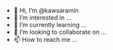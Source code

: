 - 👋 Hi, I’m @kawsaramin
- 👀 I’m interested in ...
- 🌱 I’m currently learning ...
- 💞️ I’m looking to collaborate on ...
- 📫 How to reach me ...

<!---
kawsaramin/kawsaramin is a ✨ special ✨ repository because its `README.md` (this file) appears on your GitHub profile.
You can click the Preview link to take a look at your changes.
--->

